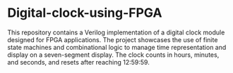 # Digital-clock-using-FPGA
This repository contains a Verilog implementation of a digital clock module designed for FPGA applications. The project showcases the use of finite state machines and combinational logic to manage time representation and display on a seven-segment display. The clock counts in hours, minutes, and seconds, and resets after reaching 12:59:59.

